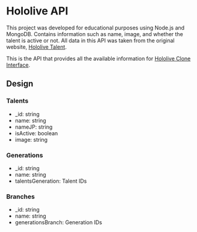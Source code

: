 # Hololive API

This project was developed for educational purposes using Node.js and MongoDB. Contains information such as name, image, and whether the talent is active or not. All data in this API was taken from the original website, [Hololive Talent](https://hololive.hololivepro.com/en/talents).

This is the API that provides all the available information for [Hololive Clone Interface](https://github.com/HAndres8/Hololive-Clone-Interface).

## Design

### Talents
- _id: string
- name: string
- nameJP: string
- isActive: boolean
- image: string

### Generations
- _id: string
- name: string
- talentsGeneration: Talent IDs

### Branches
- _id: string
- name: string
- generationsBranch: Generation IDs